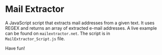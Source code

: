 # Mail Extractor
A JavaScript script that extracts mail addresses from a given text. It uses REGEX and returns an array of extracted e-mail addresses. A live example can be found on `mailextractor.net`. The script is in `MailExtractor_Script.js` file.

Have fun!
